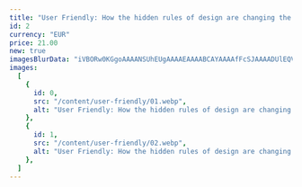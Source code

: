 ```yaml
---
title: "User Friendly: How the hidden rules of design are changing the way we live, work and play"
id: 2
currency: "EUR"
price: 21.00
new: true
imagesBlurData: "iVBORw0KGgoAAAANSUhEUgAAAAEAAAABCAYAAAAfFcSJAAAADUlEQVR42mN8++HTfwAJcQPQj4u7PwAAAABJRU5ErkJggg=="
images:
  [
    {
      id: 0,
      src: "/content/user-friendly/01.webp",
      alt: "User Friendly: How the hidden rules of design are changing the way we live, work and play",
    },
    {
      id: 1,
      src: "/content/user-friendly/02.webp",
      alt: "User Friendly: How the hidden rules of design are changing the way we live, work and play",
    },
  ]
---
```

